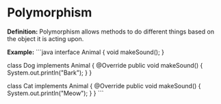 # Polymorphism
**Definition:** Polymorphism allows methods to do different things based on the object it is acting upon.

**Example:**
\`\`\`java
interface Animal {
    void makeSound();
}

class Dog implements Animal {
    @Override
    public void makeSound() {
        System.out.println("Bark");
    }
}

class Cat implements Animal {
    @Override
    public void makeSound() {
        System.out.println("Meow");
    }
}
\`\`\`

